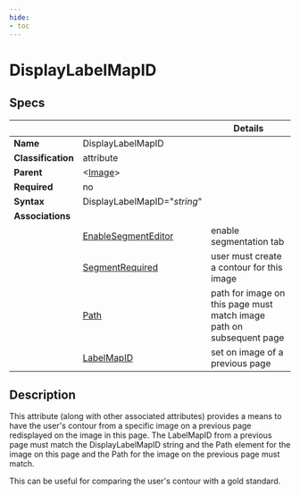```yaml
---
hide:
- toc
---
```

<!-- let javascript handle toc on left sidebar -->
# DisplayLabelMapID

## Specs

| ||Details|
|---|---|---|
| **Name** | DisplayLabelMapID ||
| **Classification** | attribute ||
| **Parent** | <[Image](index.md)\> ||
| **Required** | no ||
| **Syntax** | DisplayLabelMapID="*string*" | |
| **Associations** | |  |
|  | [EnableSegmentEditor](../page/enable_segment_editor.md)| enable segmentation tab |
|  | [SegmentRequired](segment_required.md)| user must create a contour for this image |
|  | [Path](path.md)| path for image on this page must match image path on subsequent page |
|  | [LabelMapID](labelmap_id.md)| set on image of a previous page |




## Description

This attribute (along with other associated attributes) provides a means to have the user's contour
from a specific image on a previous page redisplayed on the image in this page. The LabelMapID from a 
previous page must match the DisplayLabelMapID string and the Path element for the image on this page and
the Path for the image on the previous page must match.

This can be useful for comparing the user's contour with a gold standard.


